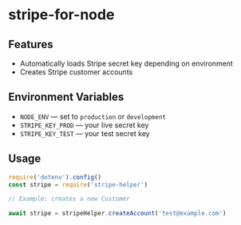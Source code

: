 # stripe-for-node


## Features

- Automatically loads Stripe secret key depending on environment
- Creates Stripe customer accounts

## Environment Variables

- `NODE_ENV` — set to `production` or `development`
- `STRIPE_KEY_PROD` — your live secret key
- `STRIPE_KEY_TEST` — your test secret key

## Usage

```js
require('dotenv').config()
const stripe = require('stripe-helper')

// Example: creates a new Customer

await stripe = stripeHelper.createAccount('test@example.com')
